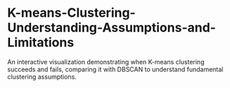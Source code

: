 # K-means-Clustering-Understanding-Assumptions-and-Limitations
An interactive visualization demonstrating when K-means clustering succeeds and fails, comparing it with DBSCAN to understand fundamental clustering assumptions.
